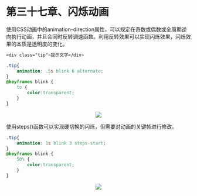 # 第三十七章、闪烁动画

使用CSS动画中的animation-direction属性，可以规定在奇数或偶数或全周期逆向执行动画，并且会同时反转调速函数。利用反转效果可以实现闪烁效果，闪烁效果的本质是透明度的变化。

```css
<div class="tip">提示文字</div>

.tip{
    animation: .5s blink 6 alternate;
}
@keyframes blink {
    to {
        color:transparent;
    }
}
```

<div align=center><img src="/note/images/css-secret/37/1.gif"></div>  

使用steps()函数可以实现硬切换的闪烁，但需要对动画的关键帧进行修改。

```css
.tip{
    animation: 1s blink 3 steps-start;
}
@keyframes blink {
    50% {
        color:transparent;
    }
}
```

<div align=center><img src="/note/images/css-secret/37/2.gif"></div>  
